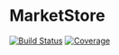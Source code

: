 # MarketStore

[![Build Status](https://github.com/D3MZ/MarketStore.jl/actions/workflows/CI.yml/badge.svg?branch=main)](https://github.com/D3MZ/MarketStore.jl/actions/workflows/CI.yml?query=branch%3Amain)
[![Coverage](https://codecov.io/gh/D3MZ/MarketStore.jl/branch/main/graph/badge.svg)](https://codecov.io/gh/D3MZ/MarketStore.jl)
